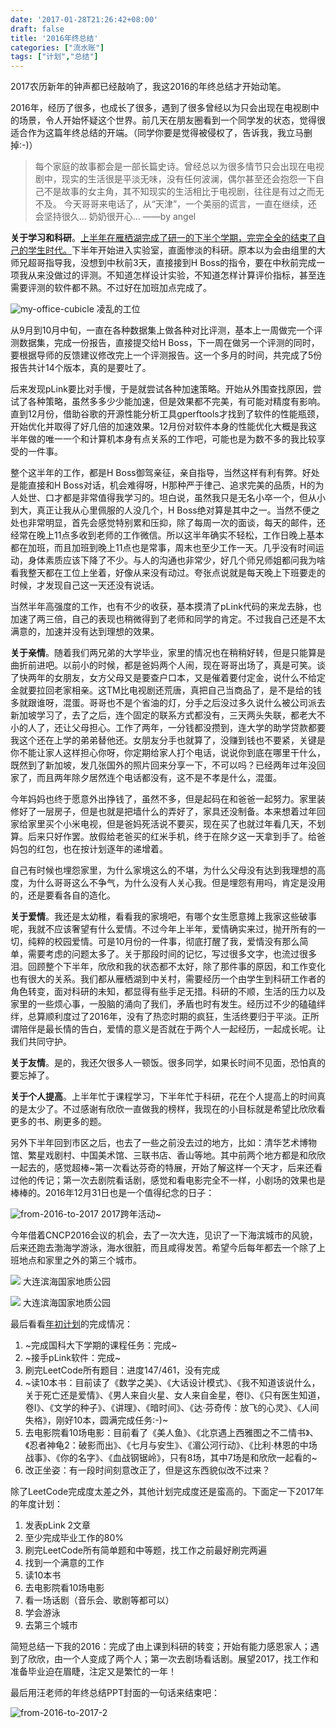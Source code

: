 ```yaml
---
date: '2017-01-28T21:26:42+08:00'
draft: false
title: '2016年终总结'
categories: ["流水账"]
tags: ["计划","总结"]
---
```

2017农历新年的钟声都已经敲响了，我这2016的年终总结才开始动笔。

2016年，经历了很多，也成长了很多，遇到了很多曾经以为只会出现在电视剧中的场景，令人开始怀疑这个世界。前几天在朋友圈看到一个同学发的状态，觉得很适合作为这篇年终总结的开端。（同学你要是觉得被侵权了，告诉我，我立马删掉:-)）

> 每个家庭的故事都会是一部长篇史诗。曾经总以为很多情节只会出现在电视剧中，现实的生活很是平淡无味，没有任何波澜，偶尔甚至还会抱怨一下自己不是故事的女主角，其不知现实的生活相比于电视剧，往往是有过之而无不及。
> 今天哥哥来电话了，从“天津”，一个美丽的谎言，一直在继续，还会坚持很久…
> 奶奶很开心…
> ——by angel


**关于学习和科研**。[上半年在雁栖湖完成了研一的下半个学期，完完全全的结束了自己的学生时代。](https://bitjoy.net/posts/2016-08-20-2016-mid-year-summary/)下半年开始进入实验室，直面惨淡的科研。原本以为会由组里的大师兄超哥指导我，没想到中秋前3天，直接接到H Boss的指令，要在中秋前完成一项我从来没做过的评测。不知道怎样设计实验，不知道怎样计算评价指标，甚至连需要评测的软件都不熟。不过好在加班加点完成了。

![my-office-cubicle](my-office-cubicle.jpg)
凌乱的工位

从9月到10月中旬，一直在各种数据集上做各种对比评测，基本上一周做完一个评测数据集，完成一份报告，直接提交给H Boss，下一周在做另一个评测的同时，要根据导师的反馈建议修改完上一个评测报告。这一个多月的时间，共完成了5份报告共计14个版本，真的是要吐了。

后来发现pLink要比对手慢，于是就尝试各种加速策略。开始从外围查找原因，尝试了各种策略，虽然多多少少能加速，但是效果都不完美，有可能对精度有影响。直到12月份，借助谷歌的开源性能分析工具gperftools才找到了软件的性能瓶颈，开始优化并取得了好几倍的加速效果。12月份对软件本身的性能优化大概是我这半年做的唯一一个和计算机本身有点关系的工作吧，可能也是为数不多的我比较享受的一件事。

整个这半年的工作，都是H Boss御驾亲征，亲自指导，当然这样有利有弊。好处是能直接和H Boss对话，机会难得呀，H那种严于律己、追求完美的品质，H的为人处世、口才都是非常值得我学习的。坦白说，虽然我只是无名小卒一个，但从小到大，真正让我从心里佩服的人没几个，H Boss绝对算是其中之一。当然不便之处也非常明显，首先会感觉特别累和压抑，除了每周一次的面谈，每天的邮件，还经常在晚上11点多收到老师的工作微信。所以这半年确实不轻松，工作日晚上基本都在加班，而且加班到晚上11点也是常事，周末也至少工作一天。几乎没有时间运动，身体素质应该下降了不少。与人的沟通也非常少，好几个师兄师姐都问我为啥看我整天都在工位上坐着，好像从来没有动过。夸张点说就是每天晚上下班要走的时候，才发现自己这一天还没有说话。

当然半年高强度的工作，也有不少的收获，基本摸清了pLink代码的来龙去脉，也加速了两三倍，自己的表现也稍微得到了老师和同学的肯定。不过我自己还是不太满意的，加速并没有达到理想的效果。

**关于亲情**。随着我们两兄弟的大学毕业，家里的情况也在稍稍好转，但是只能算是曲折前进吧。以前小的时候，都是爸妈两个人闹，现在哥哥出场了，真是可笑。谈了快两年的女朋友，女方父母又是要查户口本，又是催着要付定金，说什么不给定金就要拉回老家相亲。这TM比电视剧还荒唐，真把自己当商品了，是不是给的钱多就跟谁呀，混蛋。哥哥也不是个省油的灯，分手之后没过多久说什么被公司派去新加坡学习了，去了之后，连个固定的联系方式都没有，三天两头失联，都老大不小的人了，还让父母担心。工作了两年，一分钱都没攒到，连大学的助学贷款都要我这个还在上学的弟弟替他还。女朋友分手也就算了，没赚到钱也不要紧，关键是你不能让家人这样担心你呀，你定期给家人打个电话，说说你到底在哪里干什么，既然到了新加坡，发几张国外的照片回来分享一下，不可以吗？已经两年过年没回家了，而且两年除夕居然连个电话都没有，这不是不孝是什么，混蛋。

今年妈妈也终于愿意外出挣钱了，虽然不多，但是起码在和爸爸一起努力。家里装修好了一层房子，但是也就是把墙什么的弄好了，家具还没制备。本来想着过年回家给家里买个小米电视，但是爸妈死活说不要买，现在买了也就过年看几天，不划算。后来只好作罢。放假给老爸买的红米手机，终于在除夕这一天拿到手了。给爸妈包的红包，也在按计划逐年的递增着。

自己有时候也埋怨家里，为什么家境这么的不堪，为什么父母没有达到我理想的高度，为什么哥哥这么不争气，为什么没有人关心我。但是埋怨有用吗，肯定是没用的，还是要看各自的造化。

**关于爱情**。我还是太幼稚，看看我的家境吧，有哪个女生愿意摊上我家这些破事呢，我就不应该奢望有什么爱情。不过今年上半年，爱情确实来过，抛开所有的一切，纯粹的校园爱情。可是10月份的一件事，彻底打醒了我，爱情没有那么简单，需要考虑的问题太多了。关于那段时间的记忆，写过很多文字，也流过很多泪。回顾整个下半年，欣欣和我的状态都不太好，除了那件事的原因，和工作变化也有很大的关系。我们都从雁栖湖到中关村，需要经历一个由学生到科研工作者的角色转变，面对科研的未知，都显得有些手足无措。科研的不顺，生活的压力以及家里的一些烦心事，一股脑的涌向了我们，矛盾也时有发生。经历过不少的磕磕绊绊，总算顺利度过了2016年，没有了热恋时期的疯狂，生活终要归于平淡。正所谓陪伴是最长情的告白，爱情的意义是否就在于两个人一起经历，一起成长呢。让我们共同守护。

**关于友情**。是的，我还欠很多人一顿饭。很多同学，如果长时间不见面，恐怕真的要忘掉了。

**关于个人提高**。上半年忙于课程学习，下半年忙于科研，花在个人提高上的时间真的是太少了。不过感谢有欣欣一直做我的榜样，我现在的小目标就是希望比欣欣看更多的书、刷更多的题。

另外下半年回到市区之后，也去了一些之前没去过的地方，比如：清华艺术博物馆、繁星戏剧村、中国美术馆、三联书店、香山等地。其中前两个地方都是和欣欣一起去的，感觉超棒~第一次看达芬奇的特展，开始了解这样一个天才，后来还看过他的传记；第一次去剧院看话剧，感觉和看电影完全不一样，小剧场的效果也是棒棒的。2016年12月31日也是一个值得纪念的日子：

![from-2016-to-2017](from-2016-to-2017.jpg)
2017跨年活动~

今年借着CNCP2016会议的机会，去了一次大连，见识了一下海滨城市的风貌，后来还跑去渤海学游泳，海水很脏，而且咸得发苦。希望今后每年都去一个除了上班地点和家里之外的第三个城市。

![](dalian1-201608.jpg)
大连滨海国家地质公园

![](dalian2-201608.jpg)
大连滨海国家地质公园

最后看看[年初计划](https://bitjoy.net/posts/2016-01-03-2016-happy-new-year/)的完成情况：

1. ~完成国科大下学期的课程任务：完成~
2. ~接手pLink软件：完成~
3. 刷完LeetCode所有题目：进度147/461，没有完成
4. ~读10本书：目前读了《数学之美》、《大话设计模式》、《我不知道该说什么，关于死亡还是爱情》、《男人来自火星、女人来自金星，卷I》、《只有医生知道，卷I》、《文学的种子》、《讲理》、《暗时间》、《达·芬奇传：放飞的心灵》、《人间失格》，刚好10本，圆满完成任务:-)~
5. 去电影院看10场电影：目前看了《美人鱼》、《北京遇上西雅图之不二情书》、《忍者神龟2：破影而出》、《七月与安生》、《湄公河行动》、《比利·林恩的中场战事》、《你的名字》、《血战钢锯岭》，只有8场，其中7场是和欣欣一起看的~
6. 改正坐姿：有一段时间刻意改正了，但是这东西貌似改不过来？

除了LeetCode完成度太差之外，其他计划完成度还是蛮高的。下面定一下2017年的年度计划：

1. 发表pLink 2文章
2. 至少完成毕业工作的80%
3. 刷完LeetCode所有简单题和中等题，找工作之前最好刷完两遍
4. 找到一个满意的工作
5. 读10本书
6. 去电影院看10场电影
7. 看一场话剧（音乐会、歌剧等都可以）
8. 学会游泳
9. 去第三个城市

简短总结一下我的2016：完成了由上课到科研的转变；开始有能力感恩家人；遇到了欣欣，由一个人变成了两个人；第一次去剧场看话剧。展望2017，找工作和准备毕业迫在眉睫，注定又是繁忙的一年！

最后用汪老师的年终总结PPT封面的一句话来结束吧：

![from-2016-to-2017-2](from-2016-to-2017-2.png)

